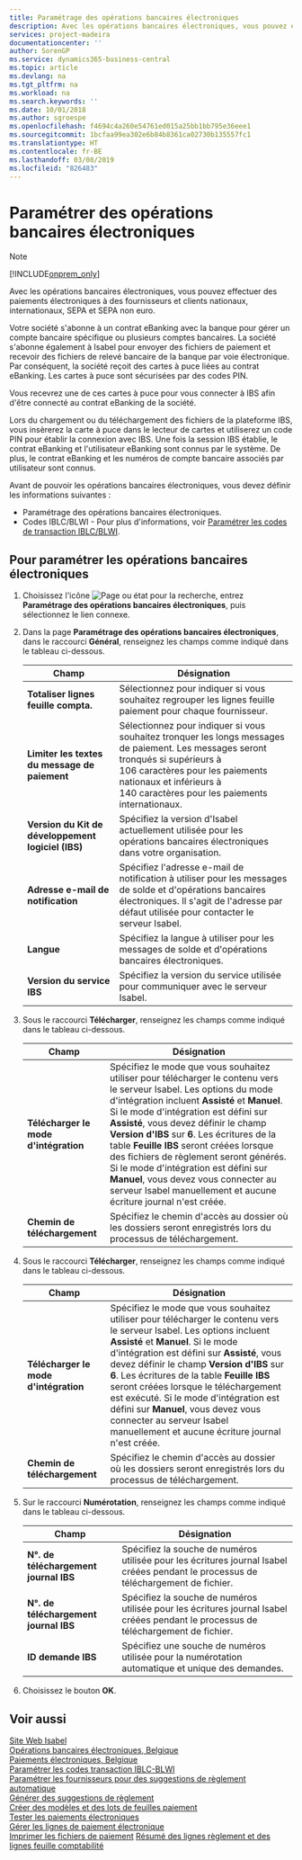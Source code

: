 ```yaml
---
title: Paramétrage des opérations bancaires électroniques
description: Avec les opérations bancaires électroniques, vous pouvez effectuer des paiements électroniques à des fournisseurs et clients nationaux, internationaux, SEPA et SEPA non euro.
services: project-madeira
documentationcenter: ''
author: SorenGP
ms.service: dynamics365-business-central
ms.topic: article
ms.devlang: na
ms.tgt_pltfrm: na
ms.workload: na
ms.search.keywords: ''
ms.date: 10/01/2018
ms.author: sgroespe
ms.openlocfilehash: f4694c4a260e54761ed015a25bb1bb795e36eee1
ms.sourcegitcommit: 1bcfaa99ea302e6b84b8361ca02730b135557fc1
ms.translationtype: HT
ms.contentlocale: fr-BE
ms.lasthandoff: 03/08/2019
ms.locfileid: "826483"
---
```

# <a name="set-up-electronic-banking"></a>Paramétrer des opérations bancaires électroniques
> [!Note]
> [!INCLUDE[onprem_only](../../includes/onprem_only_md.md)]

Avec les opérations bancaires électroniques, vous pouvez effectuer des paiements électroniques à des fournisseurs et clients nationaux, internationaux, SEPA et SEPA non euro.  

Votre société s'abonne à un contrat eBanking avec la banque pour gérer un compte bancaire spécifique ou plusieurs comptes bancaires. La société s'abonne également à Isabel pour envoyer des fichiers de paiement et recevoir des fichiers de relevé bancaire de la banque par voie électronique. Par conséquent, la société reçoit des cartes à puce liées au contrat eBanking. Les cartes à puce sont sécurisées par des codes PIN.  

Vous recevrez une de ces cartes à puce pour vous connecter à IBS afin d'être connecté au contrat eBanking de la société.  

Lors du chargement ou du téléchargement des fichiers de la plateforme IBS, vous insèrerez la carte à puce dans le lecteur de cartes et utiliserez un code PIN pour établir la connexion avec IBS. Une fois la session IBS établie, le contrat eBanking et l'utilisateur eBanking sont connus par le système. De plus, le contrat eBanking et les numéros de compte bancaire associés par utilisateur sont connus.  

Avant de pouvoir les opérations bancaires électroniques, vous devez définir les informations suivantes :  

- Paramétrage des opérations bancaires électroniques.  
- Codes IBLC/BLWI - Pour plus d'informations, voir [Paramétrer les codes de transaction IBLC/BLWI](how-to-set-up-iblc-blwi-transaction-codes.md).  

## <a name="to-set-up-electronic-banking"></a>Pour paramétrer les opérations bancaires électroniques  

1.  Choisissez l'icône ![Page ou état pour la recherche](../../media/ui-search/search_small.png "icône Page ou état pour la recherche"), entrez **Paramétrage des opérations bancaires électroniques**, puis sélectionnez le lien connexe.  
2.  Dans la page **Paramétrage des opérations bancaires électroniques**, dans le raccourci **Général**, renseignez les champs comme indiqué dans le tableau ci-dessous.   

    |Champ|Désignation|  
    |---------------------------------|---------------------------------------|  
    |**Totaliser lignes feuille compta.**|Sélectionnez pour indiquer si vous souhaitez regrouper les lignes feuille paiement pour chaque fournisseur.|  
    |**Limiter les textes du message de paiement**|Sélectionnez pour indiquer si vous souhaitez tronquer les longs messages de paiement. Les messages seront tronqués si supérieurs à 106 caractères pour les paiements nationaux et inférieurs à 140 caractères pour les paiements internationaux.|  
    |**Version du Kit de développement logiciel (IBS)**|Spécifiez la version d'Isabel actuellement utilisée pour les opérations bancaires électroniques dans votre organisation.|  
    |**Adresse e-mail de notification**|Spécifiez l'adresse e-mail de notification à utiliser pour les messages de solde et d'opérations bancaires électroniques. Il s'agit de l'adresse par défaut utilisée pour contacter le serveur Isabel.|  
    |**Langue**|Spécifiez la langue à utiliser pour les messages de solde et d'opérations bancaires électroniques.|  
    |**Version du service IBS**|Spécifiez la version du service utilisée pour communiquer avec le serveur Isabel.|  

3.  Sous le raccourci **Télécharger**, renseignez les champs comme indiqué dans le tableau ci-dessous.   

    |Champ|Désignation|  
    |---------------------------------|---------------------------------------|  
    |**Télécharger le mode d'intégration**|Spécifiez le mode que vous souhaitez utiliser pour télécharger le contenu vers le serveur Isabel. Les options du mode d'intégration incluent **Assisté** et **Manuel**. Si le mode d'intégration est défini sur **Assisté**, vous devez définir le champ **Version d'IBS** sur **6**. Les écritures de la table **Feuille IBS** seront créées lorsque des fichiers de règlement seront générés. Si le mode d'intégration est défini sur **Manuel**, vous devez vous connecter au serveur Isabel manuellement et aucune écriture journal n'est créée.|  
    |**Chemin de téléchargement**|Spécifiez le chemin d'accès au dossier où les dossiers seront enregistrés lors du processus de téléchargement.|  

4.  Sous le raccourci **Télécharger**, renseignez les champs comme indiqué dans le tableau ci-dessous.   

    |Champ|Désignation|  
    |---------------------------------|---------------------------------------|  
    |**Télécharger le mode d'intégration**|Spécifiez le mode que vous souhaitez utiliser pour télécharger le contenu vers le serveur Isabel. Les options incluent **Assisté** et **Manuel**. Si le mode d'intégration est défini sur **Assisté**, vous devez définir le champ **Version d'IBS** sur **6**. Les écritures de la table **Feuille IBS** seront créées lorsque le téléchargement est exécuté. Si le mode d'intégration est défini sur **Manuel**, vous devez vous connecter au serveur Isabel manuellement et aucune écriture journal n'est créée.|  
    |**Chemin de téléchargement**|Spécifiez le chemin d'accès au dossier où les dossiers seront enregistrés lors du processus de téléchargement.|  

5.  Sur le raccourci **Numérotation**, renseignez les champs comme indiqué dans le tableau ci-dessous.   

    |Champ|Désignation|  
    |---------------------------------|---------------------------------------|  
    |**N°. de téléchargement journal IBS**|Spécifiez la souche de numéros utilisée pour les écritures journal Isabel créées pendant le processus de téléchargement de fichier.|  
    |**N°. de téléchargement journal IBS**|Spécifiez la souche de numéros utilisée pour les écritures journal Isabel créées pendant le processus de téléchargement de fichier.|  
    |**ID demande IBS**|Spécifiez une souche de numéros utilisée pour la numérotation automatique et unique des demandes.|  

6.  Choisissez le bouton **OK**.  

## <a name="see-also"></a>Voir aussi  
 [Site Web Isabel](https://go.microsoft.com/fwlink/?LinkId=210323)   
 [Opérations bancaires électroniques, Belgique](belgian-electronic-banking.md)   
 [Paiements électroniques, Belgique](belgian-electronic-payments.md)   
 [Paramétrer les codes transaction IBLC-BLWI](how-to-set-up-iblc-blwi-transaction-codes.md)   
 [Paramétrer les fournisseurs pour des suggestions de règlement automatique](how-to-set-up-vendors-for-automatic-payment-suggestions.md)   
 [Générer des suggestions de règlement](how-to-generate-payment-suggestions.md)   
 [Créer des modèles et des lots de feuilles paiement](how-to-create-payment-journal-templates-and-batches.md)   
 [Tester les paiements électroniques](how-to-test-electronic-payments.md)   
 [Gérer les lignes de paiement électronique](how-to-manage-electronic-payment-lines.md)   
 [Imprimer les fichiers de paiement](how-to-print-payment-files.md) [Résumé des lignes règlement et des lignes feuille comptabilité](summarizing-payment-lines-and-general-journal-lines.md)
 